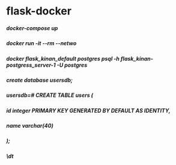 # flask-docker
##### docker-compose up
##### docker run -it --rm --netwo
##### docker flask_kinan_default postgres psql -h flask_kinan-postgress_server-1 -U postgres
##### create database usersdb;


##### usersdb=# CREATE TABLE users (
#####    id     integer PRIMARY KEY GENERATED BY DEFAULT AS IDENTITY,
#####    name    varchar(40)
##### );

##### \dt
